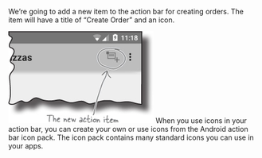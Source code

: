 We’re going to add a new item to the action bar for creating orders. The item will have a title of “Create Order” and an icon.

![](.guides/img/26.png)
When you use icons in your action bar, you can create your own or use icons from the Android action bar icon pack. The icon pack contains many standard icons you can use in your apps.
